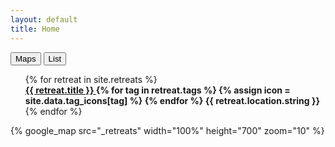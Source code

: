 ```yaml
---
layout: default
title: Home
---
```


<div class="home">
<div class="tab">
  <button class="tablinks active" onclick="openTab(event, 'Maps')">Maps</button>
  <button class="tablinks" onclick="openTab(event, 'List')">List</button>
</div>

<div id="List" class="tabcontent active">
<ul style="list-style-type:none;">
  {% for retreat in site.retreats %}
  <li>
    <div class="card">
    <b>
    <a href="{{site.baseurl}}{{ retreat.url }}">
      {{ retreat.title }}
    </a>
    {% for tag in retreat.tags %}
      {% assign icon = site.data.tag_icons[tag] %}
      <span class="ec tags {{ icon }}"></span>
    {% endfor %}
    <span class="subtext">{{ retreat.location.string }} </span>
    </b>
    </div>
  </li>
{% endfor %}
  </ul>
</div>
<div id="Maps" class="tabcontent">
  {% google_map src="_retreats" width="100%" height="700" zoom="10" %}
</div>
</div>
